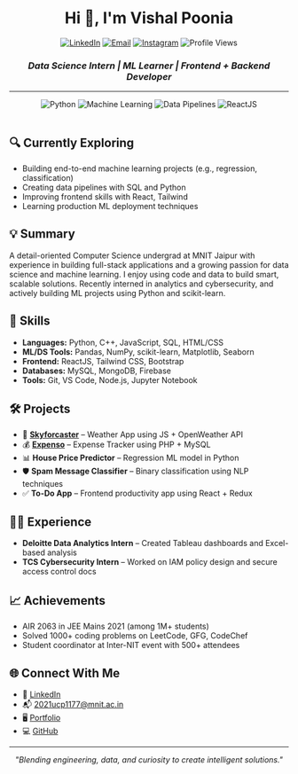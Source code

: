 <h1 align="center">Hi 👋, I'm Vishal Poonia</h1>
<p align="center">
  <a href="https://www.linkedin.com/in/vishal-poonia-52917824a"><img src="https://img.shields.io/badge/LinkedIn-0077B5?style=for-the-badge&logo=linkedin&logoColor=white" alt="LinkedIn"/></a>
  <a href="mailto:2021ucp1177@mnit.ac.in"><img src="https://img.shields.io/badge/Email-D14836?style=for-the-badge&logo=gmail&logoColor=white" alt="Email"/></a>
  <a href="https://instagram.com/kevin_poonia"><img src="https://img.shields.io/badge/Instagram-E4405F?style=for-the-badge&logo=instagram&logoColor=white" alt="Instagram"/></a>
  <img src="https://komarev.com/ghpvc/?username=kevinpoonia&style=for-the-badge&color=0e75b6" alt="Profile Views"/>
</p>

<div align="center">
  
### *Data Science Intern | ML Learner | Frontend + Backend Developer*

</div>

---

<div align="center">
  <img src="https://img.shields.io/badge/Python-Backend-blue?style=for-the-badge" alt="Python"/>
  <img src="https://img.shields.io/badge/Machine-Learning-success?style=for-the-badge" alt="Machine Learning"/>
  <img src="https://img.shields.io/badge/Data%20Pipelines-SQL-yellow?style=for-the-badge" alt="Data Pipelines"/>
  <img src="https://img.shields.io/badge/ReactJS-Frontend-informational?style=for-the-badge" alt="ReactJS"/>
</div>

<br>

## 🔍 Currently Exploring

- Building end-to-end machine learning projects (e.g., regression, classification)
- Creating data pipelines with SQL and Python
- Improving frontend skills with React, Tailwind
- Learning production ML deployment techniques

## 💡 Summary

A detail-oriented Computer Science undergrad at MNIT Jaipur with experience in building full-stack applications and a growing passion for data science and machine learning. I enjoy using code and data to build smart, scalable solutions. Recently interned in analytics and cybersecurity, and actively building ML projects using Python and scikit-learn.

## 💼 Skills

- **Languages:** Python, C++, JavaScript, SQL, HTML/CSS
- **ML/DS Tools:** Pandas, NumPy, scikit-learn, Matplotlib, Seaborn
- **Frontend:** ReactJS, Tailwind CSS, Bootstrap
- **Databases:** MySQL, MongoDB, Firebase
- **Tools:** Git, VS Code, Node.js, Jupyter Notebook

## 🛠️ Projects

- 🚀 **[Skyforcaster](https://github.com/kevinpoonia/Skyforcaster)** – Weather App using JS + OpenWeather API
- 💰 **[Expenso](https://github.com/kevinpoonia/Expenso)** – Expense Tracker using PHP + MySQL
- 📊 **House Price Predictor** – Regression ML model in Python
- 🛡️ **Spam Message Classifier** – Binary classification using NLP techniques
- ✅ **To-Do App** – Frontend productivity app using React + Redux

## 🧑‍💻 Experience

- **Deloitte Data Analytics Intern** – Created Tableau dashboards and Excel-based analysis
- **TCS Cybersecurity Intern** – Worked on IAM policy design and secure access control docs

## 📈 Achievements

- AIR 2063 in JEE Mains 2021 (among 1M+ students)
- Solved 1000+ coding problems on LeetCode, GFG, CodeChef
- Student coordinator at Inter-NIT event with 500+ attendees

## 🌐 Connect With Me

- 🔗 [LinkedIn](https://www.linkedin.com/in/vishal-poonia-52917824a)
- 📬 2021ucp1177@mnit.ac.in
- 🖥️ [Portfolio](https://kevinpoonia.github.io/portfolio/)
- 💻 [GitHub](https://github.com/kevinpoonia)

---

<div align="center">
  <i>"Blending engineering, data, and curiosity to create intelligent solutions."</i>
</div>
